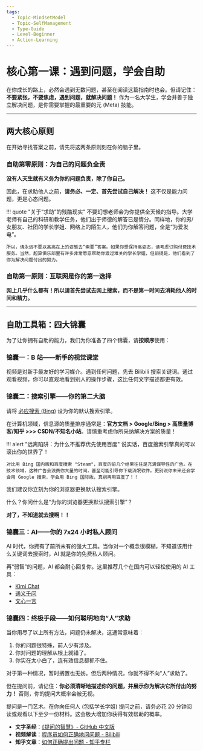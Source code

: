 ```yaml
---
tags:
  - Topic-MindsetModel
  - Topic-SelfManagement
  - Type-Guide
  - Level-Beginner
  - Action-Learning
---
```


# 核心第一课：遇到问题，学会自助

在你成长的路上，必然会遇到无数问题，甚至在阅读这篇指南时也会。但请记住：**不要紧张，不要焦虑，遇到问题，就解决问题！** 作为一名大学生，学会并善于独立解决问题，是你需要掌握的最重要的元 (Meta) 技能。

---

## 两大核心原则

在开始寻找答案之前，请先将这两条原则刻在你的脑子里。

### 自助第零原则：为自己的问题负全责

**没有人天生就有义务为你的问题负责，除了你自己。**

因此，在求助他人之前，**请务必、一定、首先尝试自己解决！** 这不仅是能力问题，更是心态问题。

!!! quote "关于“求助”的残酷现实"
    不要幻想老师会为你提供全天候的指导。大学老师有自己的科研和教学任务，他们出于师德的解答已是情分。同样地，你的男/女朋友、社团的学长学姐、网络上的陌生人，他们为你解答问题，全是“为爱发电”。

    所以，请永远不要以高高在上的姿態去“索要”答案。如果你想保持高姿态，请考虑订购付费技术服务。当然，超算俱乐部里有许多非常愿意帮助你渡过难关的学长学姐，但前提是，他们看到了你为解决问题付出的努力。

### 自助第一原则：互联网是你的第一选择

**网上几乎什么都有！所以请首先尝试去网上搜索，而不是第一时间去消耗他人的时间和精力。**

---

## 自助工具箱：四大锦囊

为了让你拥有自助的能力，我们为你准备了四个锦囊，请**按顺序**使用：

### 锦囊一：B 站——新手的视觉课堂

视频是对新手最友好的学习媒介。遇到任何问题，先去 Bilibili 搜索关键词。通过观看视频，你可以直观地看到别人的操作步骤，这比任何文字描述都更有效。

### 锦囊二：搜索引擎——你的第二大脑

请将 [必应搜索 (Bing)](https://www.bing.com/?mkt=zh-CN) 设为你的默认搜索引擎。

在计算机领域，信息源的质量排序通常是：**官方文档 > Google/Bing > 高质量博客/知乎 >>> CSDN/不知名小站**。请慎重考虑你所采纳解决方案的质量！

!!! alert "远离陷阱：为什么不推荐优先使用百度"
    说实话，百度搜索引擎真的可以滚出你的世界了！

    对比用 Bing 国内版和百度搜索 "Steam"，百度的前几个结果往往是充满误导性的广告。在技术领域，这种广告会浪费你大量的时间，甚至可能引导你下载流氓软件。更别说你未来还会学会用 Google 搜索，学会用 Bing 国际版，真别再用百度了！！

我们建议你立刻为你的浏览器更换默认搜索引擎。

什么？你问什么是“为你的浏览器更换默认搜索引擎”？

**对了，不知道就去搜啊！！**

### 锦囊三：AI——你的 7x24 小时私人顾问

AI 时代，你拥有了前所未有的强大工具。当你对一个概念很模糊，不知道该用什么关键词去搜索时，AI 就是你的免费私人顾问。

再“弱智”的问题，AI 都会耐心回复你。这里推荐几个在国内可以轻松使用的 AI 工具：

-   [Kimi Chat](https://kimi.moonshot.cn/)
-   [通义千问](https://tongyi.aliyun.com/)
-   [文心一言](https://yiyan.baidu.com/)

### 锦囊四：终极手段——如何聪明地向“人”求助

当你用尽了以上所有方法，问题仍未解决，这通常意味着：

1.  你的问题很特殊，前人少有涉及。
2.  你对问题的理解从根上就错了。
3.  你实在太小白了，连有效信息都抓不住。

对于第一种情况，暂时搁置也无妨。但后两种情况，你就不得不向“人”求助了。

但在提问前，请记住：**你必须清晰地描述你的问题，并展示你为解决它所付出的努力！** 否则，你的提问大概率会被无视。

提问是一门艺术。在你向任何人 (包括学长学姐) 提问之前，请务必花 20 分钟阅读或观看以下至少一份材料。这会极大增加你获得有效帮助的概率。

-   **文字圣经**：[《提问的智慧》- GitHub 中文版](https://github.com/ryanhanwu/How-To-Ask-Questions-The-Smart-Way/blob/main/README-zh_CN.md)
-   **视频解读**：[程序员如何正确地问问题 - Bilibili](https://www.bilibili.com/video/BV1dx4y1579Z/)
-   **知乎文章**：[如何正确提出问题 - 知乎专栏](https://zhuanlan.zhihu.com/p/664680014)
